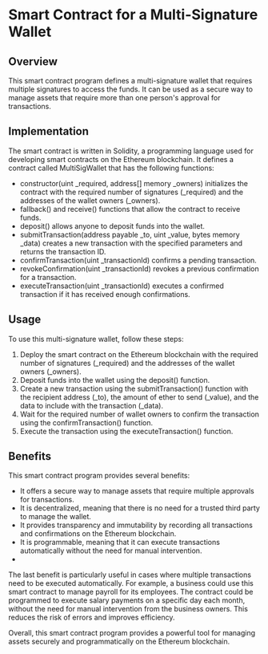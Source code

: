 # Smart Contract for a Multi-Signature Wallet
## Overview
This smart contract program defines a multi-signature wallet that requires multiple signatures to access the funds. It can be used as a secure way to manage assets that require more than one person's approval for transactions.

## Implementation
The smart contract is written in Solidity, a programming language used for developing smart contracts on the Ethereum blockchain. It defines a contract called MultiSigWallet that has the following functions:

* constructor(uint _required, address[] memory _owners) initializes the contract with the required number of signatures (_required) and the addresses of the wallet owners (_owners).
* fallback() and receive() functions that allow the contract to receive funds.
* deposit() allows anyone to deposit funds into the wallet.
* submitTransaction(address payable _to, uint _value, bytes memory _data) creates a new transaction with the specified parameters and returns the transaction ID.
* confirmTransaction(uint _transactionId) confirms a pending transaction.
* revokeConfirmation(uint _transactionId) revokes a previous confirmation for a transaction.
* executeTransaction(uint _transactionId) executes a confirmed transaction if it has received enough confirmations.

## Usage
To use this multi-signature wallet, follow these steps:

1. Deploy the smart contract on the Ethereum blockchain with the required number of signatures (_required) and the addresses of the wallet owners (_owners).
2. Deposit funds into the wallet using the deposit() function.
3. Create a new transaction using the submitTransaction() function with the recipient address (_to), the amount of ether to send (_value), and the data to include with the transaction (_data).
4. Wait for the required number of wallet owners to confirm the transaction using the confirmTransaction() function.
5. Execute the transaction using the executeTransaction() function.


## Benefits
This smart contract program provides several benefits:

* It offers a secure way to manage assets that require multiple approvals for transactions.
* It is decentralized, meaning that there is no need for a trusted third party to manage the wallet.
* It provides transparency and immutability by recording all transactions and confirmations on the Ethereum blockchain.
* It is programmable, meaning that it can execute transactions automatically without the need for manual intervention.
* 
The last benefit is particularly useful in cases where multiple transactions need to be executed automatically. For example, a business could use this smart contract to manage payroll for its employees. The contract could be programmed to execute salary payments on a specific day each month, without the need for manual intervention from the business owners. This reduces the risk of errors and improves efficiency.

Overall, this smart contract program provides a powerful tool for managing assets securely and programmatically on the Ethereum blockchain.
